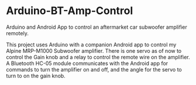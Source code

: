 # Arduino-BT-Amp-Control

Arduino and Android App to control an aftermarket car subwoofer amplifier remotely.

This project uses Arduino with a companion Android app to control my Alpine MRP-M1000 Subwoofer amplifier. There is one servo as of now to control the Gain knob and a relay to control the remote wire on the amplifier. A Bluetooth HC-05 module communicates with the Android app for commands to turn the amplifier on and off, and the angle for the servo to turn to on the gain knob.
